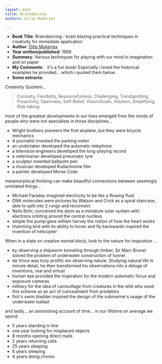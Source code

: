 ```yaml
---
layout: post
title: Braindancing
authors: Dilip Mukerjea

---
```



- **Book Title**: Braindancing - brain blazing practical techniques in creativity for immediate application
- **Author**:  [Dilip Mukerjea](http://members.optusnet.com.au/~charles57/Creative/Dilip/index.html)
- **Year written/published**:  1998
- **Summary**:  Various techniques for playing with our mind in imagination and on paper
- **My Comments**:   it's a fun book! Especially i loved the historical examples he provided... which i quoted them below.
- **Some extracts**:

Creativity Quotient...

> Curiosity, Flexibility, Resourcefulness, Challenging, Trendspotting, Proactivity, Openness, Self-Belief, Vision/Goals, Intuition, Simplifying, Risk-taking

most of the greatest developments in our lives emerged from the minds of people who were not specialists in those disciplines...

- Wright brothers pioneers the first airplane, but they were bicycle mechanics
- A journalist invested the parking meter
- an undertaker developed the automatic telephone
- a television engineers developed the long-playing record
- a veterinarian developed pneumatic tyre
- a sculptor invented ballpoint pen
- a musician developed Kudachrome film
- a painter developed Morse Code

metamorphical thinking can make beautiful connections between seemingly unrelated things...

- Michael Faraday imagined electricity to be like a flowing fluid
- DNA molecules were pictures by Watson and Crick as a spiral staircase, able to split into 2 rungs and reconnect
- Neils Bohr, conceived the atom as a miniature solar system with electrons orbiting around the central nucleus
- simple fire pump gave william harvey the notion of how the heart works
- Humming bird with its ability to hover and fly backwards inspired the invention of helicopter

When in a state on creative mental block, look to the nature for inspiration ...

- by observing a shipworm tunneling through timber, Sir Marc Brunel solved the problem of underwater construction of tunnel
- da Vince was truly prolific ion observing nature. Studying natural life in minute detail, he then transformed his observations into a deluge of inventions, real and virtual
- human eye provided the inspiration for the modern automatic focus and exposure cameras
- military for the idea of camouflage from creatures in the wild who used this scheme as an act of concealment from predators
- fish's swim bladder inspired the design of the submarine's usage of the underwater ballast

and lastly... an astonishing account of time... in our lifetime on average we spend

- 5 years standing in line
- one year looking for misplaced objects
- 8 months opening direct mails
- 2 years returning calls
- 25 years sleeping
- 6 years sleeping
- 4 years doing chores
